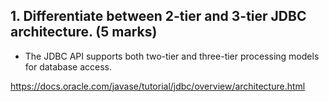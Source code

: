 ## 1.  Differentiate between 2-tier and 3-tier JDBC architecture. (5 marks)
* The JDBC API supports both two-tier and three-tier processing models for database access.

https://docs.oracle.com/javase/tutorial/jdbc/overview/architecture.html


